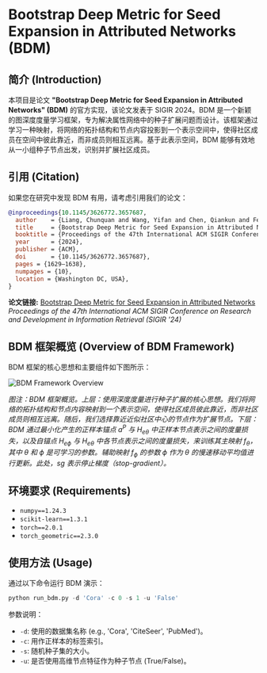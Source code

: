 # Bootstrap Deep Metric for Seed Expansion in Attributed Networks (BDM)

## 简介 (Introduction)

本项目是论文 **"Bootstrap Deep Metric for Seed Expansion in Attributed Networks" (BDM)** 的官方实现，该论文发表于 SIGIR 2024。BDM 是一个新颖的图深度度量学习框架，专为解决属性网络中的种子扩展问题而设计。该框架通过学习一种映射，将网络的拓扑结构和节点内容投影到一个表示空间中，使得社区成员在空间中彼此靠近，而非成员则相互远离。基于此表示空间，BDM 能够有效地从一小组种子节点出发，识别并扩展社区成员。

## 引用 (Citation)

如果您在研究中发现 BDM 有用，请考虑引用我们的论文：

```bibtex
@inproceedings{10.1145/3626772.3657687,
  author    = {Liang, Chunquan and Wang, Yifan and Chen, Qiankun and Feng, Xinyuan and Wang, Luyue and Li, Mei and Zhang, Hongming},
  title     = {Bootstrap Deep Metric for Seed Expansion in Attributed Networks},
  booktitle = {Proceedings of the 47th International ACM SIGIR Conference on Research and Development in Information Retrieval (SIGIR '24)},
  year      = {2024},
  publisher = {ACM},
  doi       = {10.1145/3626772.3657687},
  pages = {1629–1638},
  numpages = {10},
  location = {Washington DC, USA}, 
}
```

**论文链接:**
[Bootstrap Deep Metric for Seed Expansion in Attributed Networks](https://dl.acm.org/doi/10.1145/3626772.3657687)
*Proceedings of the 47th International ACM SIGIR Conference on Research and Development in Information Retrieval (SIGIR '24)*

## BDM 框架概览 (Overview of BDM Framework)

BDM 框架的核心思想和主要组件如下图所示：

![BDM Framework Overview](https://github.com/user-attachments/assets/7c5783a5-d6b4-4751-9a14-0867d96f3a63)

*图注：BDM 框架概览。上层：使用深度度量进行种子扩展的核心思想。我们将网络的拓扑结构和节点内容映射到一个表示空间，使得社区成员彼此靠近，而非社区成员则相互远离。随后，我们选择靠近近似社区中心的节点作为扩展节点。下层：BDM 通过最小化产生的正样本锚点 $a^P$ 与 $H_{e\theta}$ 中正样本节点表示之间的度量损失，以及自锚点 $H_{e\phi}$ 与 $H_{e\theta}$ 中各节点表示之间的度量损失，来训练其主映射 $f_{\theta}$，其中 $\theta$ 和 $\phi$ 是可学习的参数。辅助映射 $f_{\phi}$ 的参数 $\phi$ 作为 $\theta$ 的慢速移动平均值进行更新。此处，sg 表示停止梯度（stop-gradient）。*

## 环境要求 (Requirements)

- `numpy==1.24.3`
- `scikit-learn==1.3.1`
- `torch==2.0.1`
- `torch_geometric==2.3.0`

## 使用方法 (Usage)

通过以下命令运行 BDM 演示：

```python
python run_bdm.py -d 'Cora' -c 0 -s 1 -u 'False'
```

参数说明：
- `-d`: 使用的数据集名称 (e.g., 'Cora', 'CiteSeer', 'PubMed')。
- `-c`: 用作正样本的标签索引。
- `-s`: 随机种子集的大小。
- `-u`: 是否使用高维节点特征作为种子节点 (True/False)。


